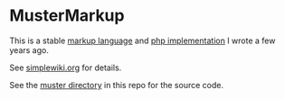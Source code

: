 # MusterMarkup

This is a stable [markup language](http://simplewiki.org/language) and [php implementation](http://simplewiki.org) I wrote a few years ago.

See [simplewiki.org](http://simplewiki.org) for details.

See the [muster directory](https://github.com/HenrikBechmann/MusterMarkup/tree/master/muster) in this repo for the source code.

